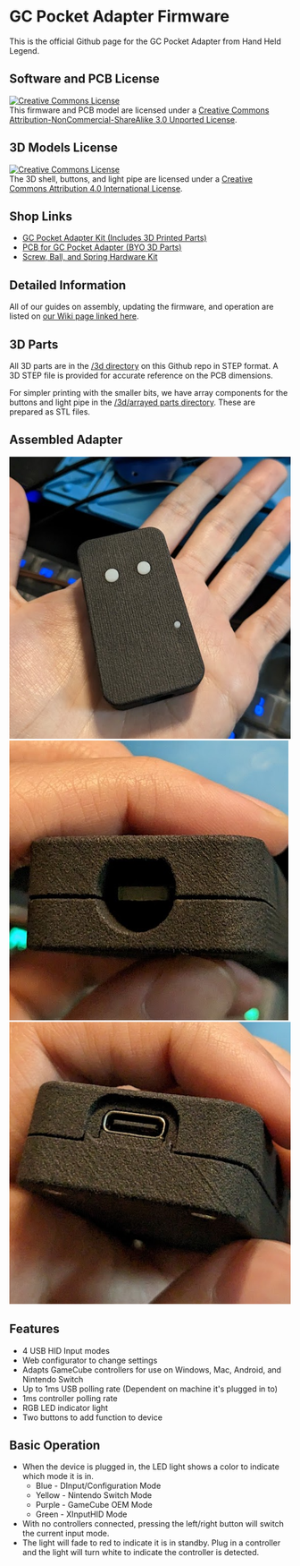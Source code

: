 # GC Pocket Adapter Firmware
This is the official Github page for the GC Pocket Adapter from Hand Held Legend.

## Software and PCB License
<a rel="license" href="http://creativecommons.org/licenses/by-nc-sa/3.0/"><img alt="Creative Commons License" style="border-width:0" src="https://i.creativecommons.org/l/by-nc-sa/3.0/88x31.png" /></a><br />This firmware and PCB model are licensed under a <a rel="license" href="http://creativecommons.org/licenses/by-nc-sa/3.0/">Creative Commons Attribution-NonCommercial-ShareAlike 3.0 Unported License</a>.

## 3D Models License

<a rel="license" href="http://creativecommons.org/licenses/by/4.0/"><img alt="Creative Commons License" style="border-width:0" src="https://i.creativecommons.org/l/by/4.0/88x31.png" /></a><br />The 3D shell, buttons, and light pipe are licensed under a <a rel="license" href="http://creativecommons.org/licenses/by/4.0/">Creative Commons Attribution 4.0 International License</a>.

## Shop Links
- [GC Pocket Adapter Kit (Includes 3D Printed Parts)](https://handheldlegend.com/products/gc-pocket-adapter-adapter-for-gamecube-controllers)
- [PCB for GC Pocket Adapter (BYO 3D Parts)](https://handheldlegend.com/products/hardware-kit-for-gc-pocket-adapter)
- [Screw, Ball, and Spring Hardware Kit](https://handheldlegend.com/products/hardware-kit-for-gc-pocket-adapter)

## Detailed Information
All of our guides on assembly, updating the firmware, and operation
are listed on [our Wiki page linked here](https://wiki.handheldlegend.com/gc-pocket-adapter).

## 3D Parts
All 3D parts are in the [/3d directory](https://github.com/HandHeldLegend/GC-Adapter-ESP32-S3/tree/main/3d) on this Github repo in STEP format. A 3D STEP file is provided for accurate reference on the PCB dimensions.

For simpler printing with the smaller bits, we have array components for the buttons and light pipe in the [/3d/arrayed parts directory](https://github.com/HandHeldLegend/GC-Adapter-ESP32-S3/tree/main/3d/arrayed%20parts). These are prepared as STL files.

## Assembled Adapter

![Adapter Front](https://github.com/HandHeldLegend/GC-Adapter-ESP32-S3/blob/main/images/full_adapter.png?raw=true)
![Adapter Plug](https://github.com/HandHeldLegend/GC-Adapter-ESP32-S3/blob/main/images/gc_plug.png?raw=true)
![USB Plug](https://github.com/HandHeldLegend/GC-Adapter-ESP32-S3/blob/main/images/type_c.png?raw=true)

## Features
- 4 USB HID Input modes
- Web configurator to change settings
- Adapts GameCube controllers for use on Windows, Mac, Android, and Nintendo Switch
- Up to 1ms USB polling rate (Dependent on machine it's plugged in to)
- 1ms controller polling rate
- RGB LED indicator light
- Two buttons to add function to device

## Basic Operation
- When the device is plugged in, the LED light shows a color to indicate which mode it is in. 
	- Blue - DInput/Configuration Mode
	- Yellow - Nintendo Switch Mode
	- Purple - GameCube OEM Mode 
	- Green - XInputHID Mode
- With no controllers connected, pressing the left/right button will switch the current input mode.
- The light will fade to red to indicate it is in standby. Plug in a controller and the light will turn white to indicate the controller is detected.

